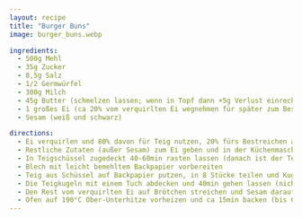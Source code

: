 ```yaml
---
layout: recipe
title: "Burger Buns"
image: burger_buns.webp

ingredients:
  - 500g Mehl
  - 35g Zucker
  - 8,5g Salz
  - 1/2 Germwürfel
  - 300g Milch
  - 45g Butter (schmelzen lassen; wenn in Topf dann +5g Verlust einrechnen)
  - 1 großes Ei (ca 20% vom verquirlten Ei wegnehmen für später zum Bestreichen)
  - Sesam (weiß und schwarz)

directions:
  - Ei verquirlen und 80% davon für Teig nutzen, 20% fürs Bestreichen aufheben
  - Restliche Zutaten (außer Sesam) zum Ei geben und in der Küchenmaschine mit Brotknethaken kneten
  - In Teigschüssel zugedeckt 40-60min rasten lassen (danach ist der Teig besser formbar)
  - Blech mit leicht bemehltem Backpapier vorbereiten
  - Teig aus Schüssel auf Backpapier putzen, in 8 Stücke teilen und Kugeln formen (in Hand rund formen, dann von außen nach innen falten [siehe Video](https://www.youtube.com/watch?v=HuNGR9Oxvug))
  - Die Teigkugeln mit einem Tuch abdecken und 40min gehen lassen (nicht viel länger sonst werden sie flach)
  - Den Rest vom verquirlten Ei auf Brötchen streichen und Sesam darauf verteilen
  - Ofen auf 190°C Ober-Unterhitze vorheizen und ca 15min backen (bis Goldbraun). Danach 4 der 8 Brötchen einfrieren.
---
```

